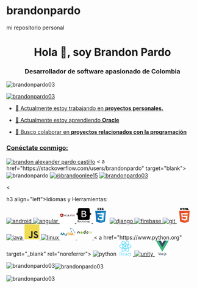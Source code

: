 # brandonpardo
mi repositorio personal
<h1 align="center">Hola 👋, soy Brandon Pardo</h1>
<h3 align="center">Desarrollador de software apasionado de Colombia</h3>

<p align="left"> <img src= "https://komarev.com/ghpvc/?username=brandonpardo03&label=Profile%20views&color=0e75b6&style=flat" alt="brandonpardo03" /> </p>

<p align="left"> <a href="https: //github.com/ryo-ma/github-profile-trofeo"><img src="https://github-perfil-trofeo.vercel.app/?username=brandonpardo03" alt="brandonpardo03" /></ a> </p>

- 🔭 Actualmente estoy trabajando en **proyectos personales.**

- 🌱 Actualmente estoy aprendiendo **Oracle**

- 👯 Busco colaborar en **proyectos relacionados con la programación**

<h3 align="left">Conéctate conmigo:</h3>
<p align ="izquierda">
<a href="https://linkedin.com/in/brandon alexander pardo castillo" target="blank"><img align="center" src="https://raw.githubusercontent.com/rahuldkjain/github- profile-readme-generator/master/src/images/icons/Social/linked-in-alt.svg" alt="brandon alexander pardo castillo" height="30" width="40" /></a> <
a href="https://stackoverflow.com/users/brandonpardo" target="blank"><img align="center" src="https://raw.githubusercontent.com/rahuldkjain/github-profile-readme-generator /master/src/images/icons/Social/stack-overflow.svg" alt="brandonpardo" height="30" width="40" /></a>
<a href="https://instagram.com/@brandoonlee15" target="blank"><img align="center" src="https://raw.githubusercontent.com/rahuldkjain/github-profile-readme- generator/master/src/images/icons/Social/instagram.svg" alt="@brandoonlee15" height="30" width="40" /></a> <a href="https:
//www.hackerrank .com/brandonpardo03" target="blank"><img align="center" src="https://raw.githubusercontent.com/rahuldkjain/github-profile-readme-generator/master/src/images/icons/Social /hackerrank.svg" alt="brandonpardo03" height="30" width="40" /></a> </p>
<

h3 align="left">Idiomas y Herramientas:</h3>
<p align="left"> <a href="https://developer.android.com" target="_blank" rel="noreferrer"> <img src="https://raw.githubusercontent.com/devicons /devicon/master/icons/android/android-original-wordmark.svg" alt="android" width="40" height="40"/> </a> <a href="https://angular.io " target="_blank" rel="noreferrer"> <img src="https://angular.io/assets/images/logos/angular/angular.svg" alt="angular" width="40" height=" 40"/> </a> <a href="https://angular.io" target="_blank" rel="noreferrer"> <img src="https://raw.githubusercontent.com/devicons/devicon/master/icons/angularjs/angularjs-original-wordmark.svg" alt="angularjs" width="40" height="40"/> </a> <a href="https:// getbootstrap.com" target="_blank" rel="noreferrer"> <img src="https://raw.githubusercontent.com/devicons/devicon/master/icons/bootstrap/bootstrap-plain-wordmark.svg" alt= "bootstrap" width="40" height="40"/> </a> <a href="https://www.w3schools.com/css/" target="_blank" rel="noreferrer"> <img src="https://raw.githubusercontent.com/devicons/devicon/master/icons/css3/css3-original-wordmark.svg" alt="css3" width="40" height="40"/></a> <a href="https://www.djangoproject.com/" target="_blank" rel="noreferrer"> <img src="https://cdn.worldvectorlogo.com/logos/django. svg" alt="django" width="40" height="40"/> </a> <a href="https://firebase.google.com/" target="_blank" rel="noreferrer"> <img src="https://www.vectorlogo.zone/logos/firebase/firebase-icon.svg" alt="firebase" width="40" height="40"/> </a> <a href= "https://git-scm.com/" target="_blank" rel="noreferrer"> <img src="https://www.vectorlogo.zone/logos/git-scm/git-scm-icon. SVG" alt="git" width="40" height="40"/> </a> <a href="https://www.w3.org/html/" target="_blank" rel="noreferrer"> <img src ="https://raw.githubusercontent.com/devicons/devicon/master/icons/html5/html5-original-wordmark.svg" alt="html5" width="40" height="40"/> </a > <a href="https://www.java.com" target="_blank" rel="noreferrer"> <img src="https://raw.githubusercontent.com/devicons/devicon/master/icons/ java/java-original.svg" alt="java" width="40" height="40"/> </a> <a href="https://developer.mozilla.org/en-US/docs/ Web/JavaScript" objetivo="_blank" rel="noreferrer"> <img src="https://raw.githubusercontent.com/devicons/devicon/master/icons/javascript/javascript-original.svg" alt="javascript" width="40" height ="40"/> </a> <a href="https://www.linux.org/" target="_blank" rel="noreferrer"> <img src="https://raw.githubusercontent. com/devicons/devicon/master/icons/linux/linux-original.svg" alt="linux" width="40" height="40"/> </a> <a href="https://www. mysql.com/" target="_blank" rel="noreferrer"> <img src="https://raw.githubusercontent.com/devicons/devicon/master/icons/mysql/mysql-original-wordmark.svg"alt="mysql" width="40" height="40"/> </a> <a href="https://nodejs.org" target="_blank" rel="noreferrer"> <img src=" https://raw.githubusercontent.com/devicons/devicon/master/icons/nodejs/nodejs-original-wordmark.svg" alt="nodejs" width="40" height="40"/> </a> < a href="https://www.python.org" target="_blank" rel="noreferrer"> <img src="https://raw.githubusercontent.com/devicons/devicon/master/icons/python/ python-original.svg" alt="python" ancho="40" altura="40"/> </a> <a href="https://reactjs.org/" target="_blank"rel="noreferrer"> <img src="https://raw.githubusercontent.com/devicons/devicon/master/icons/react/react-original-wordmark.svg" alt="react" width="40" height ="40"/> </a> <a href="https://unity.com/" target="_blank" rel="noreferrer"> <img src="https://www.vectorlogo.zone/ logos/unity3d/unity3d-icon.svg" alt="unity" width="40" height="40"/> </a> <a href="https://vuejs.org/" target="_blank" rel="noreferrer"> <img src="https://raw.githubusercontent.com/devicons/devicon/master/icons/vuejs/vuejs-original-wordmark.svg" alt="vuejs" width="40" height ="40"/> </a> </p>

<p><img align="left" src="https://github-readme-stats.vercel.app/api/top-langs?username=brandonpardo03&show_icons=true&locale=en&layout=compact" alt="brandonpardo03" /> </p>

<p> <img align="center" src="https://github-readme-stats.vercel.app/api?username=brandonpardo03&show_icons=true&locale=en" alt="brandonpardo03" /> </p>

<p><img align="center" src="https://github-readme-streak-stats.herokuapp.com/?user=brandonpardo03&" alt="brandonpardo03" /></p>

